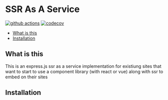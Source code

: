 # SSR As A Service

[![github actions](https://github.com/maniator/ssr-aas/workflows/CI/badge.svg)](https://github.com/maniator/ssr-aas/actions)
[![codecov](https://codecov.io/gh/serveside/ssr-aas/branch/main/graph/badge.svg)](https://codecov.io/gh/serveside/ssr-aas)

<!-- START doctoc generated TOC please keep comment here to allow auto update -->
<!-- DON'T EDIT THIS SECTION, INSTEAD RE-RUN doctoc TO UPDATE -->


- [What is this](#what-is-this)
- [Installation](#installation)

<!-- END doctoc generated TOC please keep comment here to allow auto update -->

## What is this

This is an express.js ssr as a service implementation for existiung sites that want to start to use a component library (with react or vue) along with ssr to embed on their sites


## Installation
